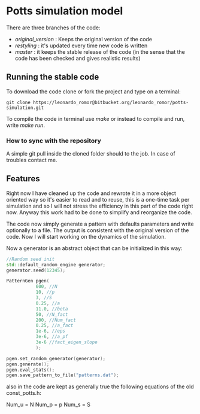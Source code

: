 # Potts simulation model

There are three branches of the code:
  * *original_version* : Keeps the original version of the code
  * *restyling* : it's updated every time new code is written
  * *master* : it keeps the stable release of the code (in the sense that the code has been checked and gives realistic results)

## Running the stable code

To download the code clone or fork the project and type on a terminal:

    git clone https://leonardo_romor@bitbucket.org/leonardo_romor/potts-simulation.git

To compile the code in terminal use *make* or instead to compile and run, write *make run*.

### How to sync with the repository

  A simple git pull inside the cloned folder should to the job. In case of troubles contact me.

## Features

Right now I have cleaned up the code and rewrote it in a more object oriented way so it's easier to read and to reuse, this is a one-time task per simulation and so I will not stress the efficiency in this part of the code right now. Anyway this work had to be done to simplify and reorganize the code.

The code now simply generate a pattern with defaults parameters and write optionally to a file. The output is consistent with the original version of the code. Now I will start working on the dynamics of the simulation.

Now a generator is an abstract object that can be initialized in this way:

```c++
//Random seed init
std::default_random_engine generator;
generator.seed(12345);

PatternGen pgen(
           600, //N
           10, //p
           3, //S
           0.25, //a
           11.0, //beta
           50, //N_fact
           200, //Num_fact
           0.25, //a_fact
           1e-6, //eps
           3e-6, //a_pf
           3e-6 //fact_eigen_slope
           );

pgen.set_random_generator(generator);
pgen.generate();
pgen.eval_stats();
pgen.save_pattern_to_file("patterns.dat");

```

also in the code are kept  as generally true the following equations of the old const_potts.h:

Num_u = N
Num_p = p
Num_s = S
